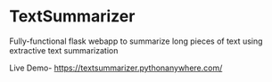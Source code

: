 # TextSummarizer
 Fully-functional flask webapp to summarize long pieces of text using extractive text summarization

Live Demo- https://textsummarizer.pythonanywhere.com/
